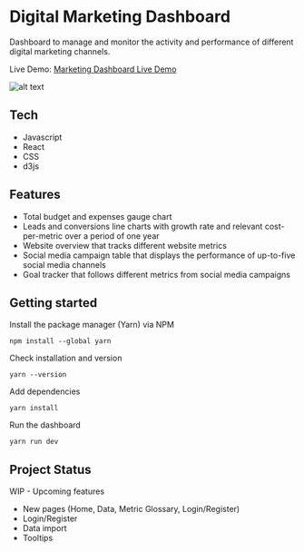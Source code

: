# Digital Marketing Dashboard

Dashboard to manage and monitor the activity and performance of different digital marketing channels.

Live Demo: [Marketing Dashboard Live Demo](https://marketing-dashboard-demo.netlify.app/)



![alt text](https://i.gyazo.com/115113f01a926ca69c09a4fea247fc8c.png)

## Tech
- Javascript
- React
- CSS
- d3js

## Features
- Total budget and expenses gauge chart
- Leads and conversions line charts with growth rate and relevant cost-per-metric over a period of one year
- Website overview that tracks different website metrics 
- Social media campaign table that displays the performance of up-to-five social media channels
- Goal tracker that follows different metrics from social media campaigns

## Getting started

Install the package manager (Yarn) via NPM
```
npm install --global yarn
```

Check installation and version
```
yarn --version
```

Add dependencies
```
yarn install
```

Run the dashboard
```
yarn run dev
```

## Project Status
WIP - Upcoming features
- New pages (Home, Data, Metric Glossary, Login/Register)
- Login/Register
- Data import 
- Tooltips
